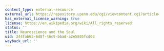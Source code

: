 ```yaml
---
content_type: external-resource
external_url: https://repository.upenn.edu/cgi/viewcontent.cgi?article=1045&context=neuroethics_pubs
has_external_license_warning: true
license: https://en.wikipedia.org/wiki/All_rights_reserved
status: ''
title: Neuroscience and the Soul
uid: 244fab63-6d8f-46c9-bbad-a2e5805fcd03
wayback_url: ''
---
```

